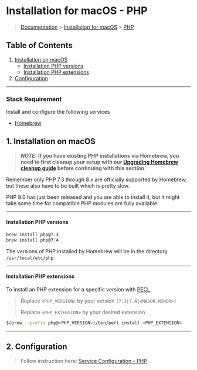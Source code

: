 # Installation for macOS - PHP

> [Documentation](./../../readme.md) > [Installation for macOS](./../readme.md) > [PHP](./php.md)

## Table of Contents
1. [Installation on macOS](#markdown-header-1-installation-on-macos)
	* [Installation PHP versions](#markdown-header-installation-php-versions)
	* [Installation PHP extensions](#markdown-header-installation-php-extensions)
2. [Configuration](#markdown-header-2-configuration)

---

### Stack Requirement
Install and configure the following services

- [Homebrew](homebrew.md)


## 1. Installation on macOS

> **_NOTE:_**  **If you have existing PHP installations via Homebrew, you need to first cleanup your setup with our [Upgrading Homebrew cleanup guide](./../../upgrading/cleanup-homebew-php.md) before continuing with this section.**

Remember only PHP 7.3 through 8.x are officially supported by Homebrew, but these also have to be built which is pretty slow.

PHP 8.0 has just been released and you are able to install it, but it might take some time for compatible PHP modules are fully available.

---

#### Installation PHP versions

```bash
brew install php@7.3
brew install php@7.4
```

The versions of PHP installed by Homebrew will be in the directory `/usr/local/etc/php`.

---

#### Installation PHP extensions

To install an PHP extension for a specific version with [PECL](https://pecl.php.net/).

> Replace `<PHP_VERSION>` by your version `[7.3|7.4|<MAJOR.MINOR>]`
>
> Replace `<PHP_EXTENSION>` by your desired extension

```bash
$(brew --prefix php@<PHP_VERSION>)/bin/pecl install <PHP_EXTENSION>
```

---

## 2. Configuration

> Follow instruction here: [Service Configuration - PHP](./../../configuration/services/macos/php.md)
